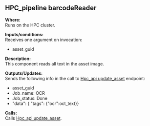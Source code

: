 ## HPC_pipeline barcodeReader

**Where:**  
Runs on the HPC cluster.

**Inputs/conditions:**  
Receives one argument on invocation:
- asset_guid

**Description:**  
This component reads all text in the asset image. 

**Outputs/Updates:**  
Sends the following info in the call to [Hpc_api update_asset](https://github.com/NHMDenmark/DaSSCo-Integration/blob/main/Documentation/Component_write_up/hpc_api_update_asset.md) endpoint:
- asset_guid
- Job_name: OCR
- Job_status: Done
- "data": { "tags": {"ocr":oct_text}}

**Calls:**  
Calls [Hpc_api update_asset](https://github.com/NHMDenmark/DaSSCo-Integration/blob/main/Documentation/Component_write_up/hpc_api_update_asset.md).
